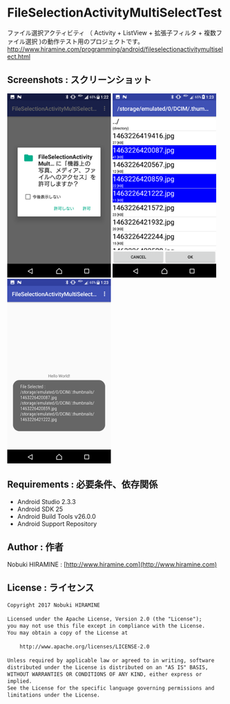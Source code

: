 # FileSelectionActivityMultiSelectTest
ファイル選択アクティビティ （ Activity + ListView + 拡張子フィルタ + 複数ファイル選択 )の動作テスト用のプロジェクトです。
http://www.hiramine.com/programming/android/fileselectionactivitymultiselect.html

## Screenshots : スクリーンショット
<img src="screenshots/screenshot_01.png" width="240" alt="Screenshot"/> <img src="screenshots/screenshot_02.png" width="240" alt="Screenshot"/> <img src="screenshots/screenshot_03.png" width="240" alt="Screenshot"/>

## Requirements : 必要条件、依存関係
- Android Studio 2.3.3
- Android SDK 25
- Android Build Tools v26.0.0
- Android Support Repository

## Author : 作者
Nobuki HIRAMINE : [http://www.hiramine.com](http://www.hiramine.com)

## License : ライセンス
```
Copyright 2017 Nobuki HIRAMINE

Licensed under the Apache License, Version 2.0 (the "License");
you may not use this file except in compliance with the License.
You may obtain a copy of the License at

    http://www.apache.org/licenses/LICENSE-2.0

Unless required by applicable law or agreed to in writing, software
distributed under the License is distributed on an "AS IS" BASIS,
WITHOUT WARRANTIES OR CONDITIONS OF ANY KIND, either express or implied.
See the License for the specific language governing permissions and
limitations under the License.
```
